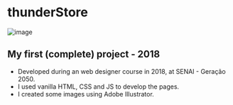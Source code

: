 # thunderStore

![image](https://user-images.githubusercontent.com/76676185/206880928-df5ab5df-1074-4c1f-8b46-d6474251d8d8.png)

## My first (complete) project - 2018
- Developed during an web designer course in 2018, at SENAI - Geração 2050.
- I used vanilla HTML, CSS and JS to develop the pages.
- I created some images using Adobe Illustrator.
